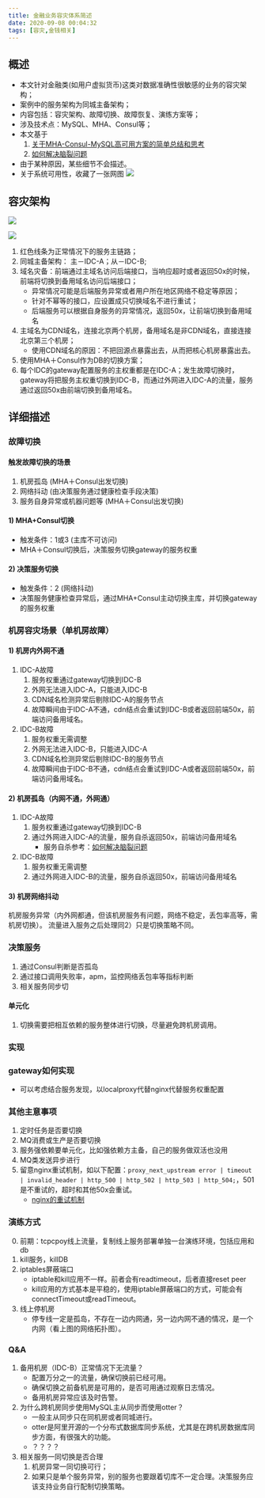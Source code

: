 ```yaml
---
title: 金融业务容灾体系简述
date: 2020-09-08 00:04:32
tags: [容灾,金钱相关]
---
```


## 概述

+ 本文针对金融类(如用户虚拟货币)这类对数据准确性很敏感的业务的容灾架构；
+ 案例中的服务架构为同城主备架构；
+ 内容包括：容灾架构、故障切换、故障恢复、演练方案等；
+ 涉及技术点：MySQL、MHA、Consul等；
+ 本文基于
	1. [关于MHA-Consul-MySQL高可用方案的简单总结和思考](https://kingson4wu.gitee.io/2020/08/31/20200831-%E5%85%B3%E4%BA%8EMHA-Consul-MySQL%E9%AB%98%E5%8F%AF%E7%94%A8%E6%96%B9%E6%A1%88%E7%9A%84%E7%AE%80%E5%8D%95%E6%80%BB%E7%BB%93%E5%92%8C%E6%80%9D%E8%80%83/)
	2. [如何解决脑裂问题](https://kingson4wu.gitee.io/2020/09/05/20200905-%E5%A6%82%E4%BD%95%E8%A7%A3%E5%86%B3%E8%84%91%E8%A3%82%E9%97%AE%E9%A2%98/)
+ 由于某种原因，某些细节不会描述。
+ 关于系统可用性，收藏了一张网图
![](20209008-金融业务容灾体系简述/availability.png)


## 容灾架构

![](20209008-金融业务容灾体系简述/Network_Topology.png)

![](20209008-金融业务容灾体系简述/Architecture.png)

1. 红色线条为正常情况下的服务主链路；
2. 同城主备架构： 主－IDC-A；从－IDC-B;
3. 域名灾备：前端通过主域名访问后端接口，当响应超时或者返回50x的时候，前端将切换到备用域名访问后端接口；
	- 异常情况可能是后端服务异常或者用户所在地区网络不稳定等原因；
	- 针对不幂等的接口，应设置成只切换域名不进行重试；
	- 后端服务可以根据自身服务的异常情况，返回50x，让前端切换到备用域名
4. 主域名为CDN域名，连接北京两个机房，备用域名是非CDN域名，直接连接北京第三个机房；
	- 使用CDN域名的原因：不把回源点暴露出去，从而把核心机房暴露出去。
5. 使用MHA＋Consul作为DB的切换方案；
6. 每个IDC的gateway配置服务的主权重都是在IDC-A；发生故障切换时，gateway将把服务主权重切换到IDC-B，而通过外网进入IDC-A的流量，服务通过返回50x由前端切换到备用域名。

## 详细描述

### 故障切换

#### 触发故障切换的场景
1. 机房孤岛 (MHA＋Consul出发切换)
2. 网络抖动 (由决策服务通过健康检查手段决策)
3. 服务自身异常或机器问题等 (MHA＋Consul出发切换)

#### 1) MHA+Consul切换
+ 触发条件：1或3 (主库不可访问)
+ MHA＋Consul切换后，决策服务切换gateway的服务权重

#### 2) 决策服务切换
+ 触发条件：2 (网络抖动)
+ 决策服务健康检查异常后，通过MHA+Consul主动切换主库，并切换gateway的服务权重

### 机房容灾场景（单机房故障）

#### 1) 机房内外网不通
1. IDC-A故障
	1. 服务权重通过gateway切换到IDC-B
	2. 外网无法进入IDC-A，只能进入IDC-B
	3. CDN域名检测异常后剔除IDC-A的服务节点
	4. 故障瞬间由于IDC-A不通，cdn结点会重试到IDC-B或者返回前端50x，前端访问备用域名。
2. IDC-B故障
	1. 服务权重无需调整
	2. 外网无法进入IDC-B，只能进入IDC-A
	3. CDN域名检测异常后剔除IDC-B的服务节点
	4. 故障瞬间由于IDC-B不通，cdn结点会重试到IDC-A或者返回前端50x，前端访问备用域名。

#### 2) 机房孤岛（内网不通，外网通）
1. IDC-A故障
	1. 服务权重通过gateway切换到IDC-B
	2. 通过外网进入IDC-A的流量，服务自杀返回50x，前端访问备用域名
		- 服务自杀参考：[如何解决脑裂问题](https://kingson4wu.gitee.io/2020/09/05/20200905-%E5%A6%82%E4%BD%95%E8%A7%A3%E5%86%B3%E8%84%91%E8%A3%82%E9%97%AE%E9%A2%98/)
2. IDC-B故障
	1. 服务权重无需调整
	2. 通过外网进入IDC-B的流量，服务自杀返回50x，前端访问备用域名

#### 3) 机房网络抖动
机房服务异常（内外网都通，但该机房服务有问题，网络不稳定，丢包率高等，需机房切换）。
流量进入服务之后处理同2）只是切换策略不同。

### 决策服务
1. 通过Consul判断是否孤岛
2. 通过接口调用失败率，apm，监控网络丢包率等指标判断
3. 相关服务同步切

#### 单元化
1. 切换需要把相互依赖的服务整体进行切换，尽量避免跨机房调用。

### 实现

### gateway如何实现
+ 可以考虑结合服务发现，以localproxy代替nginx代替服务权重配置

### 其他主意事项
1. 定时任务是否要切换
2. MQ消费或生产是否要切换
3. 服务强依赖要单元化，比如强依赖方主备，自己的服务做双活也没用
4. MQ类发送异步进行
5. 留意nginx重试机制，如以下配置：`proxy_next_upstream error | timeout | invalid_header | http_500 | http_502 | http_503 | http_504;`，501是不重试的，超时和其他50x会重试。
	- [nginx的重试机制](https://blog.csdn.net/mj158518/article/details/49847119)

### 演练方式
0. 前期：tcpcpoy线上流量，复制线上服务部署单独一台演练环境，包括应用和db
1. kill服务，killDB
2. iptables屏蔽端口
	- iptable和kill应用不一样。前者会有readtimeout，后者直接reset peer
	- kill应用的方式基本是平稳的，使用iptable屏蔽端口的方式，可能会有connectTimeout或readTimeout。
3. 线上停机房
	- 停专线一定是孤岛，不存在一边内网通，另一边内网不通的情况，是一个内网（看上图的网络拓扑图）。

### Q&A

1. 备用机房（IDC-B）正常情况下无流量？
	- 配置万分之一的流量，确保切换前已经可用。
	- 确保切换之前备机房是可用的，是否可用通过观察日志情况。
	- 备用机房异常应该及时告警。
2. 为什么跨机房同步使用MySQL主从同步而使用otter？
	- 一般主从同步只在同机房或者同城进行。
	- otter是阿里开源的一个分布式数据库同步系统，尤其是在跨机房数据库同步方面，有很强大的功能。 
	- ？？？？
3. 相关服务一同切换是否合理
	1. 机房异常一同切换可行；
	2. 如果只是单个服务异常，别的服务也要跟着切库不一定合理。决策服务应该支持业务自行配制切换策略。

